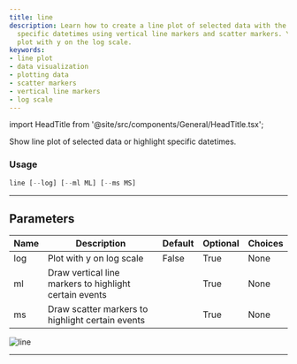 ```yaml
---
title: line
description: Learn how to create a line plot of selected data with the option to highlight
  specific datetimes using vertical line markers and scatter markers. You can also
  plot with y on the log scale.
keywords:
- line plot
- data visualization
- plotting data
- scatter markers
- vertical line markers
- log scale
---
```


import HeadTitle from '@site/src/components/General/HeadTitle.tsx';

<HeadTitle title="stocks/qa/line - Reference | OpenBB Terminal Docs" />

Show line plot of selected data or highlight specific datetimes.

### Usage

```python
line [--log] [--ml ML] [--ms MS]
```

---

## Parameters

| Name | Description | Default | Optional | Choices |
| ---- | ----------- | ------- | -------- | ------- |
| log | Plot with y on log scale | False | True | None |
| ml | Draw vertical line markers to highlight certain events |  | True | None |
| ms | Draw scatter markers to highlight certain events |  | True | None |

![line](https://user-images.githubusercontent.com/46355364/154307397-9c2e9325-bce6-494d-994f-a6d7db798798.png)

---
